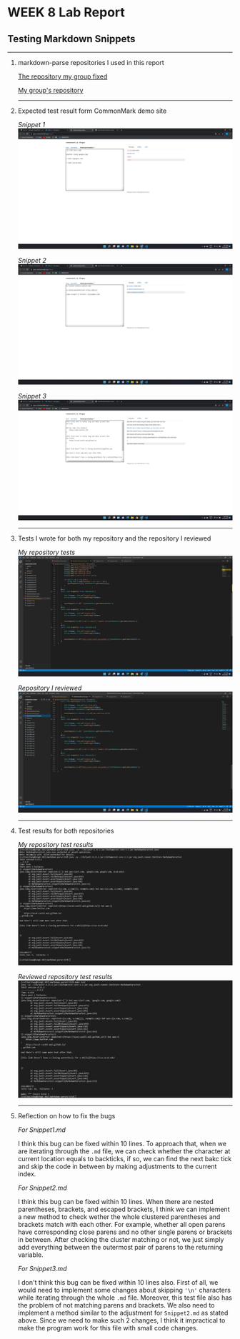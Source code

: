 # **WEEK 8 Lab Report**
## Testing Markdown Snippets
***
1. markdown-parse repositories I used in this report 

    [The repository my group fixed](https://github.com/tylercyang/markdown-parse)
 
    [My group's repository](https://github.com/RyanRongY/markdown-parse)
    ***

2. Expected test result form CommonMark demo site

    *Snippet 1*
    ![Image](Snippet1.png)

    *Snippet 2*
    ![Image](Snippet2.png)

    *Snippet 3*
    ![Image](Snippet3.png)
    ***

3. Tests I wrote for both my repository and the repository I reviewed

    *My repository tests*
    ![Image](OwnTests.png)

    *Repository I reviewed*
    ![Image](ReviewedTests.png)
    ***

4. Test results for both repositories

    *My repository test results*
    ![Image](ownResult.png)

    *Reviewed repository test results*
    ![Image](revResult.png)
    ***
5. Reflection on how to fix the bugs 

    *For Snippet1.md*

    I think this bug can be fixed within 10 lines. To approach that, when we are iterating through the `.md` file, we can check whether the character at current location equals to backticks, if so, we can find the next bakc tick and skip the code in between by making adjustments to the current index. 

    *For Snippet2.md*

    I think this bug can be fixed within 10 lines. When there are nested parentheses, brackets, and escaped brackets, I think we can implement a new method to check wether the whole clustered parentheses and brackets match with each other. For example, whether all open parens have corresponding close parens and no other single parens or brackets in between. After checking the cluster matching or not, we just simply add everything between the outermost pair of parens to the returning variable. 

    *For Snippet3.md*

    I don't think this bug can be fixed within 10 lines also. First of all, we would need to implement some changes about skipping `'\n'` characters while iterating through the whole `.md` file. Moreover, this test file also has the problem of not matching parens and brackets. We also need to implement a method similar to the adjustment for `Snippet2.md` as stated above. Since we need to make such 2 changes, I think it impractical to make the program work for this file with small code changes. 